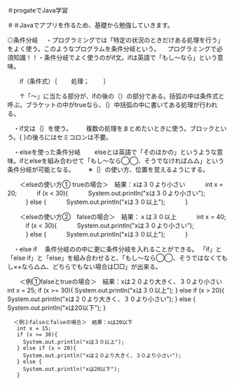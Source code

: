 ＃progateでJava学習

＃＃Javaでアプリを作るため、基礎から勉強していきます。

◎条件分岐
　・プログラミングでは「特定の状況のときだけある処理を行う」をよく使う。このようなプログラムを条件分岐という。
　プログラミングで必須知識！！・条件分岐でよく使うのがif文。ifは英語で「もし〜なら」という意味。

　　if（条件式）｛
 　　処理；
 　　｝　

　　↑「〜」に当たる部分が、ifの後の（）の部分である。括弧の中は条件式と呼ぶ。ブラケットの中がtrueなら、｛｝中括弧の中に書いてある処理が行われる。

　・if文は｛｝を使う。
　　複数の処理をまとめたいときに使う。ブロックという。{ }の後ろにはセミコロンは不要。

　・elseを使った条件分岐
　　elseとは英語で「そのほかの」というような意味。ifとelseを組み合わせて「もし〜なら◯◯、そうでなければ△△」という条件分岐が可能となる。
　　※｛｝の使い方、位置を覚えるようにする。
 
  　　＜elseの使い方① trueの場合＞　結果：xは３０より小さい
  　　　int x = 20;
  　　　if (x < 30){
    　　　System.out.println("xは３０より小さい");  
  　　　} else {
    　　　System.out.println("xは３０以上");
  　　　}
  
  　　＜elseの使い方②　falseの場合＞　結果：ｘは３０以上
  　　　int x = 40;
  　　　if (x < 30){
    　　　System.out.println("xは３０より小さい");  
  　　　} else {
    　　　System.out.println("xは３０以上");
  　　　}
  
 　・else if
  　条件分岐のの中に更に条件分岐を入れることができる。
   「if」と「else if」と「else」を組み合わせると、「もし〜なら◯◯、そうではなくてもし××なら△△、どちらでもない場合は□□」が出来る。
  
  　　＜例①falseとtrueの場合＞　結果：xは２０より大きく、３０より小さい
       int x = 25;
       if (x >= 30){
         System.out.println("xは３０以上"); 
       } else if (x > 20){
         System.out.println("xは２０より大きく、３０より小さい");
       } else {
         System.out.println("xは20以下");
       }
       
      ＜例②falseとfalseの場合＞　結果：xは20以下
       int x = 15;
       if (x >= 30){
         System.out.println("xは３０以上"); 
       } else if (x > 20){
         System.out.println("xは２０より大きく、３０より小さい");
       } else {
         System.out.println("xは20以下");
       }

